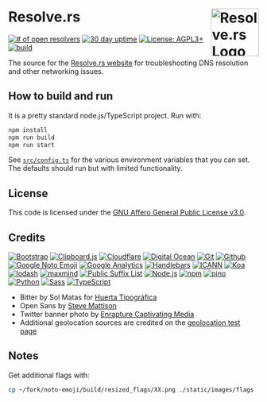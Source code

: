 # Resolve.rs [<img alt="Resolve.rs Logo" src="https://resolve.rs/favicon.svg" height="96" align="right"/>](https://resolve.rs/)

[![# of open resolvers](https://img.shields.io/badge/dynamic/json.svg?label=Open+resolvers&url=https%3A%2F%2Fresolve.rs%2Fstatus.json&query=%24.resolvers)](https://resolve.rs/resolvers/index.html)
[![30 day uptime](https://img.shields.io/nodeping/uptime/9c97500s-fhkx-44pj-8lpp-yq4bzpgq0cen.svg?label=30-day%20uptime&style=flat)](https://nodeping.com/reports/checks/9c97500s-fhkx-44pj-8lpp-yq4bzpgq0cen)
[![License: AGPL3+](https://img.shields.io/badge/license-AGPL3%2B-green.svg?style=flat)](LICENSE.txt)
[![build](https://github.com/redirect2me/resolvers/workflows/build/badge.svg)](https://github.com/redirect2me/resolvers/actions?query=workflow%3Abuild)

The source for the [Resolve.rs website](https://resolve.rs/) for troubleshooting DNS resolution and other networking issues.

## How to build and run

It is a pretty standard node.js/TypeScript project.  Run with:

```bash
npm install
npm run build
npm run start
```

See [`src/config.ts`](https://github.com/redirect2me/resolvers/blob/main/src/config.ts) for the various environment variables that you can set.  The defaults should run but with limited functionality.

## License

This code is licensed under the [GNU Affero General Public License v3.0](LICENSE.txt).

## Credits

[![Bootstrap](https://www.vectorlogo.zone/logos/getbootstrap/getbootstrap-ar21.svg)](https://getbootstrap.com/ "HTML/CSS Framework")
[![Clipboard.js](https://www.vectorlogo.zone/logos/clipboardjs/clipboardjs-ar21.svg)](https://clipboardjs.com/ "Copy to clipboard functionality")
[![Cloudflare](https://www.vectorlogo.zone/logos/cloudflare/cloudflare-ar21.svg)](https://www.cloudflare.com/ "CDN")
[![Digital Ocean](https://www.vectorlogo.zone/logos/digitalocean/digitalocean-ar21.svg)](https://www.digitalocean.com/ "Hosting")
[![Git](https://www.vectorlogo.zone/logos/git-scm/git-scm-ar21.svg)](https://git-scm.com/ "Version control")
[![Github](https://www.vectorlogo.zone/logos/github/github-ar21.svg)](https://github.com/ "Code hosting")
[![Google Noto Emoji](https://www.vectorlogo.zone/logos/google/google-ar21.svg)](https://github.com/googlei18n/noto-emoji "Favicon and flags")
[![Google Analytics](https://www.vectorlogo.zone/logos/google_analytics/google_analytics-ar21.svg)](https://www.google.com/analytics "Traffic Measurement")
[![Handlebars](https://www.vectorlogo.zone/logos/handlebarsjs/handlebarsjs-ar21.svg)](http://handlebarsjs.com/ "Templating")
[![ICANN](https://www.vectorlogo.zone/logos/icann/icann-ar21.svg)](https://www.icann.org/ "Top-level domain list")
[![Koa](https://www.vectorlogo.zone/logos/koajs/koajs-ar21.svg)](https://koajs.com/ "Web framework")
[![lodash](https://www.vectorlogo.zone/logos/lodash/lodash-ar21.svg)](https://www.lodash.com/ "JavaScript utility functions")
[![maxmind](https://www.vectorlogo.zone/logos/maxmind/maxmind-ar21.svg)](https://www.maxmind.com/ "IP geolocation and ASN databases")
[![Public Suffix List](https://www.vectorlogo.zone/logos/mozilla/mozilla-ar21.svg)](https://publicsuffix.org/)
[![Node.js](https://www.vectorlogo.zone/logos/nodejs/nodejs-ar21.svg)](https://nodejs.org/ "Application Server")
[![npm](https://www.vectorlogo.zone/logos/npmjs/npmjs-ar21.svg)](https://www.npmjs.com/ "JS Package Management")
[![pino](https://www.vectorlogo.zone/logos/getpinoio/getpinoio-ar21.svg)](https://www.getpino.io/ "Logging")
[![Python](https://www.vectorlogo.zone/logos/python/python-ar21.svg)](https://www.python.org/ "data load script")
[![Sass](https://www.vectorlogo.zone/logos/sass-lang/sass-lang-ar21.svg)](https://sass-lang.com/ "CSS builder")
[![TypeScript](https://www.vectorlogo.zone/logos/typescriptlang/typescriptlang-ar21.svg)](https://www.typescriptlang.org/ "Programming Language")

* Bitter by Sol Matas for [Huerta Tipográfica](https://www.huertatipografica.com/en)
* Open Sans by [Steve Mattison](https://twitter.com/SteveMatteson1)
* Twitter banner photo by [Enrapture Captivating Media](https://unsplash.com/@enrapture)
* Additional geolocation sources are credited on the [geolocation test page](https://resolve.rs/ip/geolocation.html)

## Notes

Get additional flags with:

```bash
cp ~/fork/noto-emoji/build/resized_flags/XX.png ./static/images/flags
```
